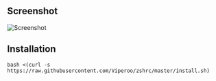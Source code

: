 Screenshot
----------

![Screenshot](https://github.com/bosha/zshrc/raw/master/screenshot.png)

Installation
------------

```
bash <(curl -s https://raw.githubusercontent.com/Viperoo/zshrc/master/install.sh)
```
